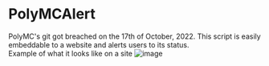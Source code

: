 # PolyMCAlert
PolyMC's git got breached on the 17th of October, 2022. This script is easily embeddable to a website and alerts users to its status.<br>
Example of what it looks like on a site
![image](https://user-images.githubusercontent.com/101084582/196295557-a7fb2951-8403-4587-9398-949801068694.png)
